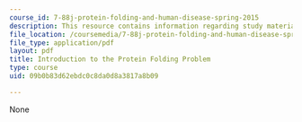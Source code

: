 ```yaml
---
course_id: 7-88j-protein-folding-and-human-disease-spring-2015
description: This resource contains information regarding study materials.
file_location: /coursemedia/7-88j-protein-folding-and-human-disease-spring-2015/09b0b83d62ebdc0c8da0d8a3817a8b09_MIT7_88JS15_Introduction.pdf
file_type: application/pdf
layout: pdf
title: Introduction to the Protein Folding Problem
type: course
uid: 09b0b83d62ebdc0c8da0d8a3817a8b09

---
```

None